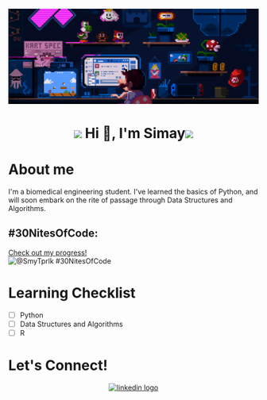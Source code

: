 ![logo](https://github.com/HadeedH3ro/HadeedH3ro/blob/main/animated.gif)
<h1 align="center"> <img src="https://www.codedex.io/_next/image?url=%2Fimages%2Frobot.gif&w=128&q=75" width="70px"/>  Hi 👋, I'm Simay<img src="[https://media.tenor.com/8jAJQds1Kx0AAAAi/pikachu.gif](https://media.giphy.com/media/v1.Y2lkPTc5MGI3NjExMXczcndvcHhzdDFzeTAxdWRhNGlmbW4wOTRxdTloNmFnYWMxYThqNCZlcD12MV9pbnRlcm5hbF9naWZfYnlfaWQmY3Q9Zw/Kj1ysPIsgIDxh4tafA/giphy.gif)" width="70px" /></h1>


# About me
I'm a biomedical engineering student. I've learned the basics of Python, and will soon embark on the rite of passage through Data Structures and Algorithms.



## #30NitesOfCode:
  [Check out my progress!](https://www.codedex.io/@SmyTprlk/30-nites-of-code)  
  ![@SmyTprlk #30NitesOfCode](https://www.codedex.io/api/petStatus?user=SmyTprlk)

# Learning Checklist
- [ ] Python
- [ ] Data Structures and Algorithms
- [ ] R

# Let's Connect!
<div style="text-align:center;">
  <a href="https://www.linkedin.com/in/simay-toparlak-540795139/"> 
    <img src="https://github.com/davidduran123/davidduran123/assets/76709805/78db2d58-410b-41e1-8899-8a12aae504a9" alt="linkedin logo" width="50">
  </a>
</div>

